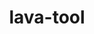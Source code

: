 ---
parent_project: lava
permalink: /engineering/projects/lava/lava-tool/
project_link_name: lava-tool
project_stats: 'true'
project_url: n/a
title: lava-tool
---